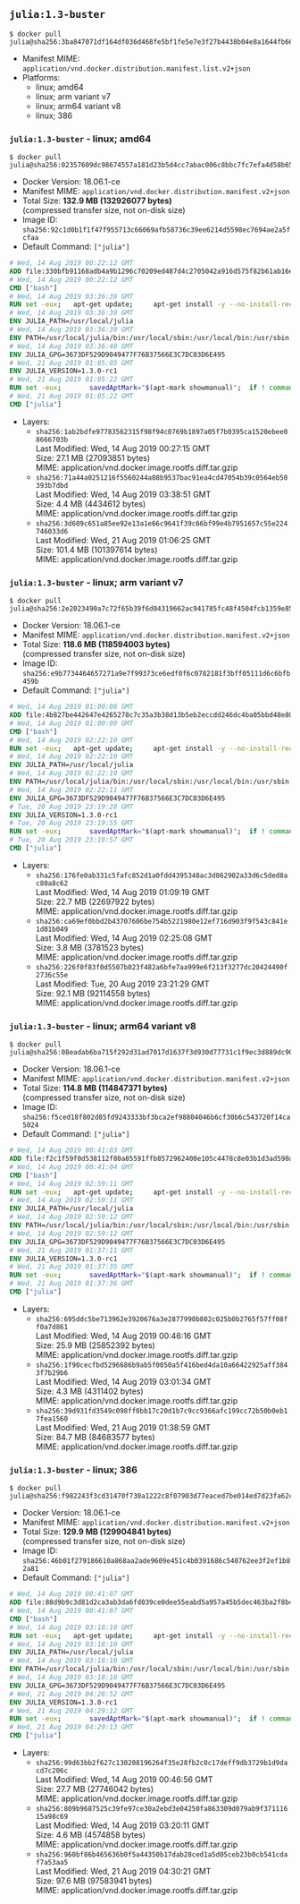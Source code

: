 ## `julia:1.3-buster`

```console
$ docker pull julia@sha256:3ba847071df164df036d468fe5bf1fe5e7e3f27b4438b04e8a1644fb66a3a98c
```

-	Manifest MIME: `application/vnd.docker.distribution.manifest.list.v2+json`
-	Platforms:
	-	linux; amd64
	-	linux; arm variant v7
	-	linux; arm64 variant v8
	-	linux; 386

### `julia:1.3-buster` - linux; amd64

```console
$ docker pull julia@sha256:02357609dc98674557a181d23b5d4cc7abac006c8bbc7fc7efa4d58b652cf397
```

-	Docker Version: 18.06.1-ce
-	Manifest MIME: `application/vnd.docker.distribution.manifest.v2+json`
-	Total Size: **132.9 MB (132926077 bytes)**  
	(compressed transfer size, not on-disk size)
-	Image ID: `sha256:92c1d0b1f1f47f955713c66069afb58736c39ee6214d5598ec7694ae2a5fcfaa`
-	Default Command: `["julia"]`

```dockerfile
# Wed, 14 Aug 2019 00:22:12 GMT
ADD file:330bfb91168adb4a9b1296c70209ed487d4c2705042a916d575f82b61ab16e61 in / 
# Wed, 14 Aug 2019 00:22:12 GMT
CMD ["bash"]
# Wed, 14 Aug 2019 03:36:39 GMT
RUN set -eux; 	apt-get update; 	apt-get install -y --no-install-recommends 		ca-certificates 		curl 	; 	rm -rf /var/lib/apt/lists/*
# Wed, 14 Aug 2019 03:36:39 GMT
ENV JULIA_PATH=/usr/local/julia
# Wed, 14 Aug 2019 03:36:39 GMT
ENV PATH=/usr/local/julia/bin:/usr/local/sbin:/usr/local/bin:/usr/sbin:/usr/bin:/sbin:/bin
# Wed, 14 Aug 2019 03:36:40 GMT
ENV JULIA_GPG=3673DF529D9049477F76B37566E3C7DC03D6E495
# Wed, 21 Aug 2019 01:05:05 GMT
ENV JULIA_VERSION=1.3.0-rc1
# Wed, 21 Aug 2019 01:05:22 GMT
RUN set -eux; 		savedAptMark="$(apt-mark showmanual)"; 	if ! command -v gpg > /dev/null; then 		apt-get update; 		apt-get install -y --no-install-recommends 			gnupg 			dirmngr 		; 		rm -rf /var/lib/apt/lists/*; 	fi; 		dpkgArch="$(dpkg --print-architecture)"; 	case "${dpkgArch##*-}" in 		amd64) tarArch='x86_64'; dirArch='x64'; sha256='d56bcba7647277c7864da4fc1bb7811a2aa213e2ab8a13c211711ed4e0729e9d' ;; 		armhf) tarArch='armv7l'; dirArch='armv7l'; sha256='6bb583ffe2fbe93fd50ce52436b17a19f86f58228359dfdff3f028e3aafbfc85' ;; 		arm64) tarArch='aarch64'; dirArch='aarch64'; sha256='2e257d2dbf22a4351ae7337e5190fe3a6dc41faadec61552fc2a1e158004403a' ;; 		i386) tarArch='i686'; dirArch='x86'; sha256='75a0f4d0179c4998a92077688392cf6dcc713dc245ff0fc4e02ca0b6d4fed603' ;; 		*) echo >&2 "error: current architecture ($dpkgArch) does not have a corresponding Julia binary release"; exit 1 ;; 	esac; 		folder="$(echo "$JULIA_VERSION" | cut -d. -f1-2)"; 	curl -fL -o julia.tar.gz.asc "https://julialang-s3.julialang.org/bin/linux/${dirArch}/${folder}/julia-${JULIA_VERSION}-linux-${tarArch}.tar.gz.asc"; 	curl -fL -o julia.tar.gz     "https://julialang-s3.julialang.org/bin/linux/${dirArch}/${folder}/julia-${JULIA_VERSION}-linux-${tarArch}.tar.gz"; 		echo "${sha256} *julia.tar.gz" | sha256sum -c -; 		export GNUPGHOME="$(mktemp -d)"; 	gpg --batch --keyserver ha.pool.sks-keyservers.net --recv-keys "$JULIA_GPG"; 	gpg --batch --verify julia.tar.gz.asc julia.tar.gz; 	command -v gpgconf > /dev/null && gpgconf --kill all; 	rm -rf "$GNUPGHOME" julia.tar.gz.asc; 		mkdir "$JULIA_PATH"; 	tar -xzf julia.tar.gz -C "$JULIA_PATH" --strip-components 1; 	rm julia.tar.gz; 		apt-mark auto '.*' > /dev/null; 	[ -z "$savedAptMark" ] || apt-mark manual $savedAptMark; 	apt-get purge -y --auto-remove -o APT::AutoRemove::RecommendsImportant=false; 		julia --version
# Wed, 21 Aug 2019 01:05:22 GMT
CMD ["julia"]
```

-	Layers:
	-	`sha256:1ab2bdfe97783562315f98f94c0769b1897a05f7b0395ca1520ebee08666703b`  
		Last Modified: Wed, 14 Aug 2019 00:27:15 GMT  
		Size: 27.1 MB (27093851 bytes)  
		MIME: application/vnd.docker.image.rootfs.diff.tar.gzip
	-	`sha256:71a44a0251216f5560244a08b9537bac91ea4cd47054b39c0564eb50393b7dbd`  
		Last Modified: Wed, 14 Aug 2019 03:38:51 GMT  
		Size: 4.4 MB (4434612 bytes)  
		MIME: application/vnd.docker.image.rootfs.diff.tar.gzip
	-	`sha256:3d609c651a85ee92e13a1e66c9641f39c66bf99e4b7951657c55e224746033d6`  
		Last Modified: Wed, 21 Aug 2019 01:06:25 GMT  
		Size: 101.4 MB (101397614 bytes)  
		MIME: application/vnd.docker.image.rootfs.diff.tar.gzip

### `julia:1.3-buster` - linux; arm variant v7

```console
$ docker pull julia@sha256:2e2023490a7c72f65b39f6d04319662ac941785fc48f4504fcb1359e854c3079
```

-	Docker Version: 18.06.1-ce
-	Manifest MIME: `application/vnd.docker.distribution.manifest.v2+json`
-	Total Size: **118.6 MB (118594003 bytes)**  
	(compressed transfer size, not on-disk size)
-	Image ID: `sha256:e9b7734464657271a9e7f99373ce6edf0f6c0782181f3bff05111d6c6bfb459b`
-	Default Command: `["julia"]`

```dockerfile
# Wed, 14 Aug 2019 01:00:08 GMT
ADD file:4b827be442647e4265278c7c35a3b38d13b5eb2eccdd246dc4ba05bbd48e8079 in / 
# Wed, 14 Aug 2019 01:00:09 GMT
CMD ["bash"]
# Wed, 14 Aug 2019 02:22:10 GMT
RUN set -eux; 	apt-get update; 	apt-get install -y --no-install-recommends 		ca-certificates 		curl 	; 	rm -rf /var/lib/apt/lists/*
# Wed, 14 Aug 2019 02:22:10 GMT
ENV JULIA_PATH=/usr/local/julia
# Wed, 14 Aug 2019 02:22:10 GMT
ENV PATH=/usr/local/julia/bin:/usr/local/sbin:/usr/local/bin:/usr/sbin:/usr/bin:/sbin:/bin
# Wed, 14 Aug 2019 02:22:11 GMT
ENV JULIA_GPG=3673DF529D9049477F76B37566E3C7DC03D6E495
# Tue, 20 Aug 2019 23:19:28 GMT
ENV JULIA_VERSION=1.3.0-rc1
# Tue, 20 Aug 2019 23:19:55 GMT
RUN set -eux; 		savedAptMark="$(apt-mark showmanual)"; 	if ! command -v gpg > /dev/null; then 		apt-get update; 		apt-get install -y --no-install-recommends 			gnupg 			dirmngr 		; 		rm -rf /var/lib/apt/lists/*; 	fi; 		dpkgArch="$(dpkg --print-architecture)"; 	case "${dpkgArch##*-}" in 		amd64) tarArch='x86_64'; dirArch='x64'; sha256='d56bcba7647277c7864da4fc1bb7811a2aa213e2ab8a13c211711ed4e0729e9d' ;; 		armhf) tarArch='armv7l'; dirArch='armv7l'; sha256='6bb583ffe2fbe93fd50ce52436b17a19f86f58228359dfdff3f028e3aafbfc85' ;; 		arm64) tarArch='aarch64'; dirArch='aarch64'; sha256='2e257d2dbf22a4351ae7337e5190fe3a6dc41faadec61552fc2a1e158004403a' ;; 		i386) tarArch='i686'; dirArch='x86'; sha256='75a0f4d0179c4998a92077688392cf6dcc713dc245ff0fc4e02ca0b6d4fed603' ;; 		*) echo >&2 "error: current architecture ($dpkgArch) does not have a corresponding Julia binary release"; exit 1 ;; 	esac; 		folder="$(echo "$JULIA_VERSION" | cut -d. -f1-2)"; 	curl -fL -o julia.tar.gz.asc "https://julialang-s3.julialang.org/bin/linux/${dirArch}/${folder}/julia-${JULIA_VERSION}-linux-${tarArch}.tar.gz.asc"; 	curl -fL -o julia.tar.gz     "https://julialang-s3.julialang.org/bin/linux/${dirArch}/${folder}/julia-${JULIA_VERSION}-linux-${tarArch}.tar.gz"; 		echo "${sha256} *julia.tar.gz" | sha256sum -c -; 		export GNUPGHOME="$(mktemp -d)"; 	gpg --batch --keyserver ha.pool.sks-keyservers.net --recv-keys "$JULIA_GPG"; 	gpg --batch --verify julia.tar.gz.asc julia.tar.gz; 	command -v gpgconf > /dev/null && gpgconf --kill all; 	rm -rf "$GNUPGHOME" julia.tar.gz.asc; 		mkdir "$JULIA_PATH"; 	tar -xzf julia.tar.gz -C "$JULIA_PATH" --strip-components 1; 	rm julia.tar.gz; 		apt-mark auto '.*' > /dev/null; 	[ -z "$savedAptMark" ] || apt-mark manual $savedAptMark; 	apt-get purge -y --auto-remove -o APT::AutoRemove::RecommendsImportant=false; 		julia --version
# Tue, 20 Aug 2019 23:19:57 GMT
CMD ["julia"]
```

-	Layers:
	-	`sha256:176fe0ab331c5fafc852d1a0fdd4395348ac3d862902a33d6c5ded8ac80a8c62`  
		Last Modified: Wed, 14 Aug 2019 01:09:19 GMT  
		Size: 22.7 MB (22697922 bytes)  
		MIME: application/vnd.docker.image.rootfs.diff.tar.gzip
	-	`sha256:ca69ef0bbd2b43707606be754b5221980e12ef716d903f9f543c841e1d01b049`  
		Last Modified: Wed, 14 Aug 2019 02:25:08 GMT  
		Size: 3.8 MB (3781523 bytes)  
		MIME: application/vnd.docker.image.rootfs.diff.tar.gzip
	-	`sha256:226f0f83f0d5507b023f482a6bfe7aa999e6f213f3277dc20424490f2736c55e`  
		Last Modified: Tue, 20 Aug 2019 23:21:29 GMT  
		Size: 92.1 MB (92114558 bytes)  
		MIME: application/vnd.docker.image.rootfs.diff.tar.gzip

### `julia:1.3-buster` - linux; arm64 variant v8

```console
$ docker pull julia@sha256:08eadab6ba715f292d31ad7017d1637f3d930d77731c1f9ec3d889dc90d3c8cb
```

-	Docker Version: 18.06.1-ce
-	Manifest MIME: `application/vnd.docker.distribution.manifest.v2+json`
-	Total Size: **114.8 MB (114847371 bytes)**  
	(compressed transfer size, not on-disk size)
-	Image ID: `sha256:f5ced18f802d85fd9243333bf3bca2ef98804046b6cf30b6c543720f14ca5024`
-	Default Command: `["julia"]`

```dockerfile
# Wed, 14 Aug 2019 00:41:03 GMT
ADD file:f2c1f59f0d538112f80a85591ffb8572962400e105c4478c8e03b1d3ad590ac7 in / 
# Wed, 14 Aug 2019 00:41:04 GMT
CMD ["bash"]
# Wed, 14 Aug 2019 02:59:11 GMT
RUN set -eux; 	apt-get update; 	apt-get install -y --no-install-recommends 		ca-certificates 		curl 	; 	rm -rf /var/lib/apt/lists/*
# Wed, 14 Aug 2019 02:59:11 GMT
ENV JULIA_PATH=/usr/local/julia
# Wed, 14 Aug 2019 02:59:12 GMT
ENV PATH=/usr/local/julia/bin:/usr/local/sbin:/usr/local/bin:/usr/sbin:/usr/bin:/sbin:/bin
# Wed, 14 Aug 2019 02:59:12 GMT
ENV JULIA_GPG=3673DF529D9049477F76B37566E3C7DC03D6E495
# Wed, 21 Aug 2019 01:37:11 GMT
ENV JULIA_VERSION=1.3.0-rc1
# Wed, 21 Aug 2019 01:37:35 GMT
RUN set -eux; 		savedAptMark="$(apt-mark showmanual)"; 	if ! command -v gpg > /dev/null; then 		apt-get update; 		apt-get install -y --no-install-recommends 			gnupg 			dirmngr 		; 		rm -rf /var/lib/apt/lists/*; 	fi; 		dpkgArch="$(dpkg --print-architecture)"; 	case "${dpkgArch##*-}" in 		amd64) tarArch='x86_64'; dirArch='x64'; sha256='d56bcba7647277c7864da4fc1bb7811a2aa213e2ab8a13c211711ed4e0729e9d' ;; 		armhf) tarArch='armv7l'; dirArch='armv7l'; sha256='6bb583ffe2fbe93fd50ce52436b17a19f86f58228359dfdff3f028e3aafbfc85' ;; 		arm64) tarArch='aarch64'; dirArch='aarch64'; sha256='2e257d2dbf22a4351ae7337e5190fe3a6dc41faadec61552fc2a1e158004403a' ;; 		i386) tarArch='i686'; dirArch='x86'; sha256='75a0f4d0179c4998a92077688392cf6dcc713dc245ff0fc4e02ca0b6d4fed603' ;; 		*) echo >&2 "error: current architecture ($dpkgArch) does not have a corresponding Julia binary release"; exit 1 ;; 	esac; 		folder="$(echo "$JULIA_VERSION" | cut -d. -f1-2)"; 	curl -fL -o julia.tar.gz.asc "https://julialang-s3.julialang.org/bin/linux/${dirArch}/${folder}/julia-${JULIA_VERSION}-linux-${tarArch}.tar.gz.asc"; 	curl -fL -o julia.tar.gz     "https://julialang-s3.julialang.org/bin/linux/${dirArch}/${folder}/julia-${JULIA_VERSION}-linux-${tarArch}.tar.gz"; 		echo "${sha256} *julia.tar.gz" | sha256sum -c -; 		export GNUPGHOME="$(mktemp -d)"; 	gpg --batch --keyserver ha.pool.sks-keyservers.net --recv-keys "$JULIA_GPG"; 	gpg --batch --verify julia.tar.gz.asc julia.tar.gz; 	command -v gpgconf > /dev/null && gpgconf --kill all; 	rm -rf "$GNUPGHOME" julia.tar.gz.asc; 		mkdir "$JULIA_PATH"; 	tar -xzf julia.tar.gz -C "$JULIA_PATH" --strip-components 1; 	rm julia.tar.gz; 		apt-mark auto '.*' > /dev/null; 	[ -z "$savedAptMark" ] || apt-mark manual $savedAptMark; 	apt-get purge -y --auto-remove -o APT::AutoRemove::RecommendsImportant=false; 		julia --version
# Wed, 21 Aug 2019 01:37:36 GMT
CMD ["julia"]
```

-	Layers:
	-	`sha256:695ddc5be713962e3920676a3e2877990b802c025b0b2765f57ff08ff0a7d861`  
		Last Modified: Wed, 14 Aug 2019 00:46:16 GMT  
		Size: 25.9 MB (25852392 bytes)  
		MIME: application/vnd.docker.image.rootfs.diff.tar.gzip
	-	`sha256:1f90cecfbd5296686b9ab5f0050a5f416bed4da10a66422925aff3843f7b29b6`  
		Last Modified: Wed, 14 Aug 2019 03:01:34 GMT  
		Size: 4.3 MB (4311402 bytes)  
		MIME: application/vnd.docker.image.rootfs.diff.tar.gzip
	-	`sha256:39d931fd3549c098ff0bb17c20d1b7c9cc9366afc199cc72b50b0eb17fea1560`  
		Last Modified: Wed, 21 Aug 2019 01:38:59 GMT  
		Size: 84.7 MB (84683577 bytes)  
		MIME: application/vnd.docker.image.rootfs.diff.tar.gzip

### `julia:1.3-buster` - linux; 386

```console
$ docker pull julia@sha256:f982243f3cd31470f730a1222c8f07903d77eaced7be014ed7d23fa62c9c93ea
```

-	Docker Version: 18.06.1-ce
-	Manifest MIME: `application/vnd.docker.distribution.manifest.v2+json`
-	Total Size: **129.9 MB (129904841 bytes)**  
	(compressed transfer size, not on-disk size)
-	Image ID: `sha256:46b01f279186610a868aa2ade9609e451c4b0391686c540762ee3f2ef1b82a81`
-	Default Command: `["julia"]`

```dockerfile
# Wed, 14 Aug 2019 00:41:07 GMT
ADD file:88d9b9c3d81d2ca3ab3da6fd039ce0dee55eabd5a957a45b5dec463ba2f8b465 in / 
# Wed, 14 Aug 2019 00:41:07 GMT
CMD ["bash"]
# Wed, 14 Aug 2019 03:18:10 GMT
RUN set -eux; 	apt-get update; 	apt-get install -y --no-install-recommends 		ca-certificates 		curl 	; 	rm -rf /var/lib/apt/lists/*
# Wed, 14 Aug 2019 03:18:10 GMT
ENV JULIA_PATH=/usr/local/julia
# Wed, 14 Aug 2019 03:18:10 GMT
ENV PATH=/usr/local/julia/bin:/usr/local/sbin:/usr/local/bin:/usr/sbin:/usr/bin:/sbin:/bin
# Wed, 14 Aug 2019 03:18:10 GMT
ENV JULIA_GPG=3673DF529D9049477F76B37566E3C7DC03D6E495
# Wed, 21 Aug 2019 04:28:52 GMT
ENV JULIA_VERSION=1.3.0-rc1
# Wed, 21 Aug 2019 04:29:12 GMT
RUN set -eux; 		savedAptMark="$(apt-mark showmanual)"; 	if ! command -v gpg > /dev/null; then 		apt-get update; 		apt-get install -y --no-install-recommends 			gnupg 			dirmngr 		; 		rm -rf /var/lib/apt/lists/*; 	fi; 		dpkgArch="$(dpkg --print-architecture)"; 	case "${dpkgArch##*-}" in 		amd64) tarArch='x86_64'; dirArch='x64'; sha256='d56bcba7647277c7864da4fc1bb7811a2aa213e2ab8a13c211711ed4e0729e9d' ;; 		armhf) tarArch='armv7l'; dirArch='armv7l'; sha256='6bb583ffe2fbe93fd50ce52436b17a19f86f58228359dfdff3f028e3aafbfc85' ;; 		arm64) tarArch='aarch64'; dirArch='aarch64'; sha256='2e257d2dbf22a4351ae7337e5190fe3a6dc41faadec61552fc2a1e158004403a' ;; 		i386) tarArch='i686'; dirArch='x86'; sha256='75a0f4d0179c4998a92077688392cf6dcc713dc245ff0fc4e02ca0b6d4fed603' ;; 		*) echo >&2 "error: current architecture ($dpkgArch) does not have a corresponding Julia binary release"; exit 1 ;; 	esac; 		folder="$(echo "$JULIA_VERSION" | cut -d. -f1-2)"; 	curl -fL -o julia.tar.gz.asc "https://julialang-s3.julialang.org/bin/linux/${dirArch}/${folder}/julia-${JULIA_VERSION}-linux-${tarArch}.tar.gz.asc"; 	curl -fL -o julia.tar.gz     "https://julialang-s3.julialang.org/bin/linux/${dirArch}/${folder}/julia-${JULIA_VERSION}-linux-${tarArch}.tar.gz"; 		echo "${sha256} *julia.tar.gz" | sha256sum -c -; 		export GNUPGHOME="$(mktemp -d)"; 	gpg --batch --keyserver ha.pool.sks-keyservers.net --recv-keys "$JULIA_GPG"; 	gpg --batch --verify julia.tar.gz.asc julia.tar.gz; 	command -v gpgconf > /dev/null && gpgconf --kill all; 	rm -rf "$GNUPGHOME" julia.tar.gz.asc; 		mkdir "$JULIA_PATH"; 	tar -xzf julia.tar.gz -C "$JULIA_PATH" --strip-components 1; 	rm julia.tar.gz; 		apt-mark auto '.*' > /dev/null; 	[ -z "$savedAptMark" ] || apt-mark manual $savedAptMark; 	apt-get purge -y --auto-remove -o APT::AutoRemove::RecommendsImportant=false; 		julia --version
# Wed, 21 Aug 2019 04:29:13 GMT
CMD ["julia"]
```

-	Layers:
	-	`sha256:99d63bb2f627c130208196264f35e28fb2c0c17deff9db3729b1d9dacd7c206c`  
		Last Modified: Wed, 14 Aug 2019 00:46:56 GMT  
		Size: 27.7 MB (27746042 bytes)  
		MIME: application/vnd.docker.image.rootfs.diff.tar.gzip
	-	`sha256:809b9687525c39fe97ce30a2ebd3e04250fa863309d079ab9f37111615a98c69`  
		Last Modified: Wed, 14 Aug 2019 03:20:11 GMT  
		Size: 4.6 MB (4574858 bytes)  
		MIME: application/vnd.docker.image.rootfs.diff.tar.gzip
	-	`sha256:960bf86b465636b0f5a44350b17dab28ced1a5d05ceb23b0cb541cdaf7a53aa5`  
		Last Modified: Wed, 21 Aug 2019 04:30:21 GMT  
		Size: 97.6 MB (97583941 bytes)  
		MIME: application/vnd.docker.image.rootfs.diff.tar.gzip
